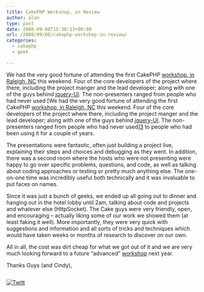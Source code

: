 ```yaml
---
title: CakePHP Workshop, in Review
author: alan
type: post
date: 2008-09-08T15:38:13+00:00
url: /2008/09/08/cakephp-workshop-in-review/
categories:
  - cakephp
  - geek

---
```

We had the very good fortune of attending the first CakePHP [workshop, in Raleigh, NC][1] this weekend. Four of the core developers of the project where there, including the project manger and the lead developer; along with one of the guys behind [jquery-UI][2]. The non-presenters ranged from people who had never used [We had the very good fortune of attending the first CakePHP [workshop, in Raleigh, NC][1] this weekend. Four of the core developers of the project where there, including the project manger and the lead developer; along with one of the guys behind [jquery-UI][2]. The non-presenters ranged from people who had never used][3] to people who had been using it for a couple of years.

<p class="MsoNormal">
  The presentations were fantastic, often just building a project live, explaining their steps and choices and debugging as they went.<span> </span>In addition, there was a second room where the hosts who were not presenting were happy to go over specific problems, questions, and code, as well as talking about coding approaches or testing or pretty much anything else.<span> </span>The one-on-one time was incredibly useful both technically and it was invaluable to put faces on names.
</p>

<p class="MsoNormal">
  Since it was just a bunch of geeks, we ended up all going out to dinner and hanging out in the hotel lobby until 2am, talking about code and projects and whatever else (HttpSocket).<span> </span>The Cake guys were very friendly, open, and encouraging – actually liking some of our work we showed them (at least faking it well).<span> </span>More importantly, they were very quick with suggestions and information and all sorts of tricks and techniques which would have taken weeks or months of research to discover on our own.
</p>

<p class="MsoNormal">
  All in all, the cost was dirt cheap for what we got out of it and we are very much looking forward to a future “advanced” <a href="http://debuggable.com/categories/talks,-workshops-and-events:480f4dd5-dc14-4160-bfc5-4632cbdd56cb">workshop</a> next year.
</p>

<p class="MsoNormal">
  Thanks Guys (and Cindy),
</p>

<p class="MsoNormal">
  <img src="http://static.thinkingphp.org/img/workshop-nc-08/day2/2.jpg" alt="" />
</p>

<div class="twttr_button">
  <a href="http://twitter.com/share?url=https://zeroasterisk.com/2008/09/08/cakephp-workshop-in-review/&text=CakePHP+Workshop%2C+in+Review" target="_blank" title="Click here if you like this article."> <img src="http://zeroasterisk.com/wp-content/plugins/twitter-plugin/images/twitt.gif" alt="Twitt" /> </a>
</div>

 [1]: http://debuggable.com/posts/cakephp-workshop-in-raleigh-nc-sep-6-to-7:488a234d-39fc-4d06-9c57-65aa4834cda3
 [2]: http://ui.jquery.com/about
 [3]: http://cakephp.org